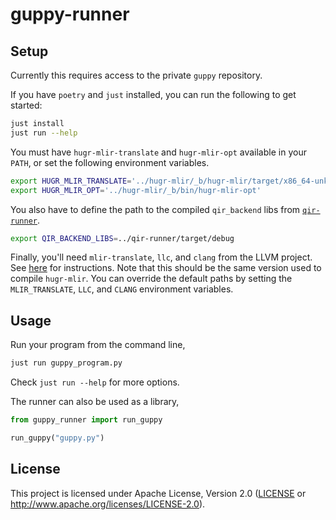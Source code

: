guppy-runner
============

## Setup

Currently this requires access to the private `guppy` repository.

If you have `poetry` and `just` installed, you can run the following to get started:

```bash
just install
just run --help
```

You must have `hugr-mlir-translate` and `hugr-mlir-opt` available in your `PATH`,
or set the following environment variables.

```bash
export HUGR_MLIR_TRANSLATE='../hugr-mlir/_b/hugr-mlir/target/x86_64-unknown-linux-gnu/debug/hugr-mlir-translate'
export HUGR_MLIR_OPT='../hugr-mlir/_b/bin/hugr-mlir-opt'
```

You also have to define the path to the compiled `qir_backend` libs from [`qir-runner`](https://github.com/qir-alliance/qir-runner).
```bash
export QIR_BACKEND_LIBS=../qir-runner/target/debug
```

Finally, you'll need `mlir-translate`, `llc`, and `clang` from the LLVM project.
See [here](https://mlir.llvm.org/getting_started/) for instructions.
Note that this should be the same version used to compile `hugr-mlir`.
You can override the default paths by setting the `MLIR_TRANSLATE`, `LLC`, and `CLANG` environment variables.

## Usage

Run your program from the command line,
```bash
just run guppy_program.py
```

Check `just run --help` for more options.

The runner can also be used as a library,
```python
from guppy_runner import run_guppy

run_guppy("guppy.py")
```

## License

This project is licensed under Apache License, Version 2.0 ([LICENSE][] or http://www.apache.org/licenses/LICENSE-2.0).

  [LICENSE]: ./LICENSE
